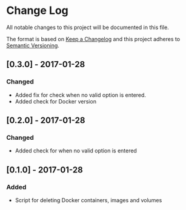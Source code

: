 # Change Log
All notable changes to this project will be documented in this file.

The format is based on [Keep a Changelog](http://keepachangelog.com/)
and this project adheres to [Semantic Versioning](http://semver.org/).

## [0.3.0] - 2017-01-28
### Changed
- Added fix for check when no valid option is entered.
- Added check for Docker version

## [0.2.0] - 2017-01-28
### Changed
- Added check for when no valid option is entered

## [0.1.0] - 2017-01-28
### Added
- Script for deleting Docker containers, images and volumes
